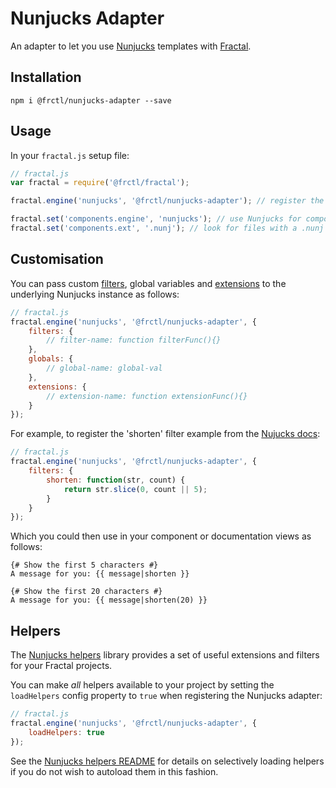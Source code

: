 # Nunjucks Adapter

An adapter to let you use [Nunjucks](http://mozilla.github.io/nunjucks/) templates with [Fractal](http://github.com/frctl/fractal).

## Installation

```shell
npm i @frctl/nunjucks-adapter --save
```

## Usage

In your `fractal.js` setup file:

```javascript
// fractal.js
var fractal = require('@frctl/fractal');

fractal.engine('nunjucks', '@frctl/nunjucks-adapter'); // register the Nunjucks adapter

fractal.set('components.engine', 'nunjucks'); // use Nunjucks for component views
fractal.set('components.ext', '.nunj'); // look for files with a .nunj file extension
```

## Customisation

You can pass custom [filters](https://mozilla.github.io/nunjucks/api.html#custom-filters), global variables and [extensions](https://mozilla.github.io/nunjucks/api.html#custom-tags) to the underlying Nunjucks instance as follows:

```javascript
// fractal.js
fractal.engine('nunjucks', '@frctl/nunjucks-adapter', {
    filters: {
        // filter-name: function filterFunc(){}
    },
    globals: {
        // global-name: global-val
    },
    extensions: {
        // extension-name: function extensionFunc(){}
    }
});
```

For example, to register the 'shorten' filter example from the [Nujucks docs](https://mozilla.github.io/nunjucks/api.html#custom-filters):

```javascript
// fractal.js
fractal.engine('nunjucks', '@frctl/nunjucks-adapter', {
    filters: {
        shorten: function(str, count) {
            return str.slice(0, count || 5);
        }
    }
});
```

Which you could then use in your component or documentation views as follows:

```nunjucks
{# Show the first 5 characters #}
A message for you: {{ message|shorten }}

{# Show the first 20 characters #}
A message for you: {{ message|shorten(20) }}
```

## Helpers

The [Nunjucks helpers](https://github.com/frctl/nunjucks-helpers) library provides a set of useful extensions and filters for your Fractal projects.

You can make *all* helpers available to your project by setting the `loadHelpers` config property to `true` when registering the Nunjucks adapter:

```javascript
// fractal.js
fractal.engine('nunjucks', '@frctl/nunjucks-adapter', {
    loadHelpers: true
});
```

See the [Nunjucks helpers README](https://github.com/frctl/nunjucks-helpers) for details on selectively loading helpers if you do not wish to autoload them in this fashion.
